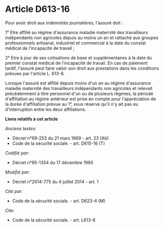 # Article D613-16

Pour avoir droit aux indemnités journalières, l'assuré doit : 

1° Etre affilié au régime d'assurance maladie maternité des travailleurs indépendants non agricoles depuis au moins un an et
rattaché aux groupes professionnels artisanal, industriel et commercial à la date du constat médical de l'incapacité de
travail ; 

2° Etre à jour de ses cotisations de base et supplémentaires à la date du premier constat médical de l'incapacité de travail.
En cas de paiement tardif, l'assuré peut faire valoir son droit aux prestations dans les conditions prévues par l'article L.
613-8. 

Lorsque l'assuré est affilié depuis moins d'un an au régime d'assurance maladie maternité des travailleurs indépendants non
agricoles et relevait précédemment à titre personnel d'un ou de plusieurs régimes, la période d'affiliation au régime
antérieur est prise en compte pour l'appréciation de la durée d'affiliation prévue au 1°, sous réserve qu'il n'y ait pas eu
d'interruption entre les deux affiliations.

**Liens relatifs à cet article**

_Anciens textes_:

  - Décret n°69-253 du 21 mars 1969 - art. 23 (Ab)
  - Code de la sécurité sociale. - art. D615-16 (T)

_Codifié par_:

  - Décret n°85-1354 du 17 décembre 1985

_Modifié par_:

  - Décret n°2014-775 du 4 juillet 2014 - art. 1

_Cité par_:

  - Code de la sécurité sociale. - art. D623-4 (M)

_Cite_:

  - Code de la sécurité sociale. - art. L613-8
